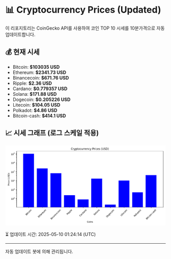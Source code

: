 
# 📊 Cryptocurrency Prices (Updated)

이 리포지토리는 CoinGecko API를 사용하여 코인 TOP 10 시세를 10분가격으로 자동 업데이트합니다.

## 💰 현재 시세
- Bitcoin: **$103035 USD**
- Ethereum: **$2341.73 USD**
- Binancecoin: **$671.76 USD**
- Ripple: **$2.36 USD**
- Cardano: **$0.779357 USD**
- Solana: **$171.88 USD**
- Dogecoin: **$0.205226 USD**
- Litecoin: **$104.05 USD**
- Polkadot: **$4.86 USD**
- Bitcoin-cash: **$414.1 USD**

## 📈 시세 그래프 (로그 스케일 적용)
![Crypto Prices](crypto_prices.png)

⏳ 업데이트 시간: 2025-05-10 01:24:14 (UTC)

---
자동 업데이트 봇에 의해 관리됩니다.
